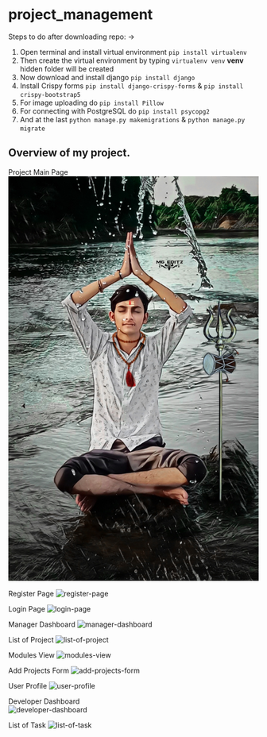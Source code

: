 # project_management
 
Steps to do after downloading repo: ->
1) Open terminal and install virtual environment `pip install virtualenv`
2) Then create the virtual environment by typing `virtualenv venv` **venv** hidden folder will be created
3) Now download and install django `pip install django`
4) Install Crispy forms `pip install django-crispy-forms` & `pip install crispy-bootstrap5`
5) For image uploading do `pip install Pillow`
6) For connecting with PostgreSQL do `pip install psycopg2`
7) And at the last `python manage.py makemigrations` & `python manage.py migrate`

## Overview of my project.

Project Main Page
![project-main-page](https://github.com/MrGenius18/project_management/blob/94c0eed321aa7a477062b8187b248bbc7647d40f/pms/media/upload/PicsArt_09-10-07.24.28.jpg)

Register Page
![register-page](https://drive.google.com/file/d/1Lb6JjmiwJJeX9PEp8tmi3BGULKf-mPRy/view?usp=sharing)

Login Page
![login-page](https://drive.google.com/file/d/1VlxQRwG9AB8p8NfMQzYJzELi2Bs4YJ8h/view?usp=sharing)

Manager Dashboard 
![manager-dashboard](https://drive.google.com/file/d/1-H_Gl6ml6SOL2DluX7GC2hSJvICuHysr/view?usp=sharing)

List of Project
![list-of-project](https://drive.google.com/file/d/1e_dXkOXLsAE28OUjjBDhJOXz2WalN6YL/view?usp=sharing)

Modules View
![modules-view](https://drive.google.com/file/d/1ZHJbULIwDKcKhcCz5yIdD73Xyazimy3o/view?usp=sharing)

Add Projects Form 
![add-projects-form](https://drive.google.com/file/d/1xEHco6SaBZ1REo2MhXs5HrGy-A8Lrqso/view?usp=sharing)

User Profile 
![user-profile](https://drive.google.com/file/d/1rYRxLrBh4ZYmbDVjTau7nfo6j1IKHYjE/view?usp=sharing)

Developer Dashboard  
![developer-dashboard](https://drive.google.com/file/d/1hWtnvuhmGtZwgsS61nhV52j6itJG_QI7/view?usp=sharing)

List of Task 
![list-of-task](https://drive.google.com/file/d/1qwHBUth3rzYPq1VtQQQq2NlUBYdVOCXn/view?usp=sharing)
